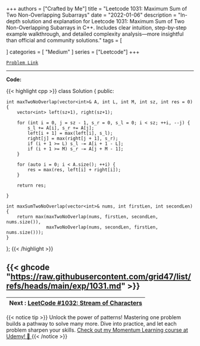 
+++
authors = ["Crafted by Me"]
title = "Leetcode 1031: Maximum Sum of Two Non-Overlapping Subarrays"
date = "2022-01-06"
description = "In-depth solution and explanation for Leetcode 1031: Maximum Sum of Two Non-Overlapping Subarrays in C++. Includes clear intuition, step-by-step example walkthrough, and detailed complexity analysis—more insightful than official and community solutions."
tags = [
    
]
categories = [
    "Medium"
]
series = ["Leetcode"]
+++



[`Problem Link`](https://leetcode.com/problems/maximum-sum-of-two-non-overlapping-subarrays/description/)

---

**Code:**

{{< highlight cpp >}}
class Solution {
public:
    
    int maxTwoNoOverlap(vector<int>& A, int L, int M, int sz, int res = 0) {
        vector<int> left(sz+1), right(sz+1);

        for (int i = 0, j = sz - 1, s_r = 0, s_l = 0; i < sz; ++i, --j) {
            s_l += A[i], s_r += A[j];
            left[i + 1] = max(left[i], s_l);
            right[j] = max(right[j + 1], s_r);
            if (i + 1 >= L) s_l -= A[i + 1 - L];
            if (i + 1 >= M) s_r -= A[j + M - 1];
        }

        for (auto i = 0; i < A.size(); ++i) {
            res = max(res, left[i] + right[i]);
        }
  
        return res;

    }
    
    int maxSumTwoNoOverlap(vector<int>& nums, int firstLen, int secondLen) {
        return max(maxTwoNoOverlap(nums, firstLen, secondLen, nums.size()),
                   maxTwoNoOverlap(nums, secondLen, firstLen, nums.size()));
    }
};
{{< /highlight >}}

{{< ghcode "https://raw.githubusercontent.com/grid47/list/refs/heads/main/exp/1031.md" >}}
---

| Next : [LeetCode #1032: Stream of Characters](https://grid47.xyz/posts/leetcode_1032) |
| --- |
{{< notice tip >}}
Unlock the power of patterns! Mastering one problem builds a pathway to solve many more. Dive into practice, and let each problem sharpen your skills. [Check out my Momentum Learning course at Udemy! 🚀 ](https://www.udemy.com/course/algorithms-and-data-structures-in-cpp/)
{{< /notice >}}

